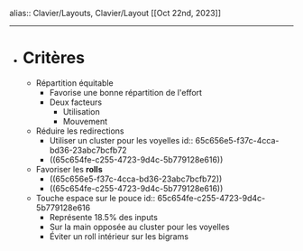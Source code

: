 alias:: Clavier/Layouts, Clavier/Layout
[[Oct 22nd, 2023]]
***

- # Critères
	- Répartition équitable
		- Favorise une bonne répartition de l'effort
		- Deux facteurs
			- Utilisation
			- Mouvement
	- Réduire les redirections
		- Utiliser un cluster pour les voyelles
		  id:: 65c656e5-f37c-4cca-bd36-23abc7bcfb72
		- ((65c654fe-c255-4723-9d4c-5b779128e616))
	- Favoriser les **rolls**
		- ((65c656e5-f37c-4cca-bd36-23abc7bcfb72))
		- ((65c654fe-c255-4723-9d4c-5b779128e616))
	- Touche espace sur le pouce
	  id:: 65c654fe-c255-4723-9d4c-5b779128e616
		- Représente 18.5% des inputs
		- Sur la main opposée au cluster pour les voyelles
		- Éviter un roll intérieur sur les bigrams